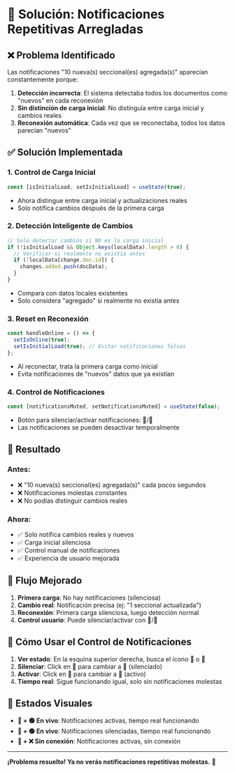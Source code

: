 # 🔧 Solución: Notificaciones Repetitivas Arregladas

## ❌ Problema Identificado

Las notificaciones "10 nueva(s) seccional(es) agregada(s)" aparecían constantemente porque:

1. **Detección incorrecta**: El sistema detectaba todos los documentos como "nuevos" en cada reconexión
2. **Sin distinción de carga inicial**: No distinguía entre carga inicial y cambios reales
3. **Reconexión automática**: Cada vez que se reconectaba, todos los datos parecían "nuevos"

## ✅ Solución Implementada

### 1. **Control de Carga Inicial**
```javascript
const [isInitialLoad, setIsInitialLoad] = useState(true);
```
- Ahora distingue entre carga inicial y actualizaciones reales
- Solo notifica cambios después de la primera carga

### 2. **Detección Inteligente de Cambios**
```javascript
// Solo detectar cambios si NO es la carga inicial
if (!isInitialLoad && Object.keys(localData).length > 0) {
  // Verificar si realmente no existía antes
  if (!localData[change.doc.id]) {
    changes.added.push(docData);
  }
}
```
- Compara con datos locales existentes
- Solo considera "agregado" si realmente no existía antes

### 3. **Reset en Reconexión**
```javascript
const handleOnline = () => {
  setIsOnline(true);
  setIsInitialLoad(true); // Evitar notificaciones falsas
};
```
- Al reconectar, trata la primera carga como inicial
- Evita notificaciones de "nuevos" datos que ya existían

### 4. **Control de Notificaciones**
```javascript
const [notificationsMuted, setNotificationsMuted] = useState(false);
```
- Botón para silenciar/activar notificaciones: 🔔/🔕
- Las notificaciones se pueden desactivar temporalmente

## 🎯 Resultado

### Antes:
- ❌ "10 nueva(s) seccional(es) agregada(s)" cada pocos segundos
- ❌ Notificaciones molestas constantes
- ❌ No podías distinguir cambios reales

### Ahora:
- ✅ Solo notifica cambios reales y nuevos
- ✅ Carga inicial silenciosa
- ✅ Control manual de notificaciones
- ✅ Experiencia de usuario mejorada

## 🔄 Flujo Mejorado

1. **Primera carga**: No hay notificaciones (silenciosa)
2. **Cambio real**: Notificación precisa (ej: "1 seccional actualizada")
3. **Reconexión**: Primera carga silenciosa, luego detección normal
4. **Control usuario**: Puede silenciar/activar con 🔔/🔕

## 🚀 Cómo Usar el Control de Notificaciones

1. **Ver estado**: En la esquina superior derecha, busca el ícono 🔔 o 🔕
2. **Silenciar**: Click en 🔔 para cambiar a 🔕 (silenciado)
3. **Activar**: Click en 🔕 para cambiar a 🔔 (activo)
4. **Tiempo real**: Sigue funcionando igual, solo sin notificaciones molestas

## 📱 Estados Visuales

- **🔔 + 🟢 En vivo**: Notificaciones activas, tiempo real funcionando
- **🔕 + 🟢 En vivo**: Notificaciones silenciadas, tiempo real funcionando
- **🔔 + ❌ Sin conexión**: Notificaciones activas, sin conexión

---

**¡Problema resuelto! Ya no verás notificaciones repetitivas molestas.** 🎉
